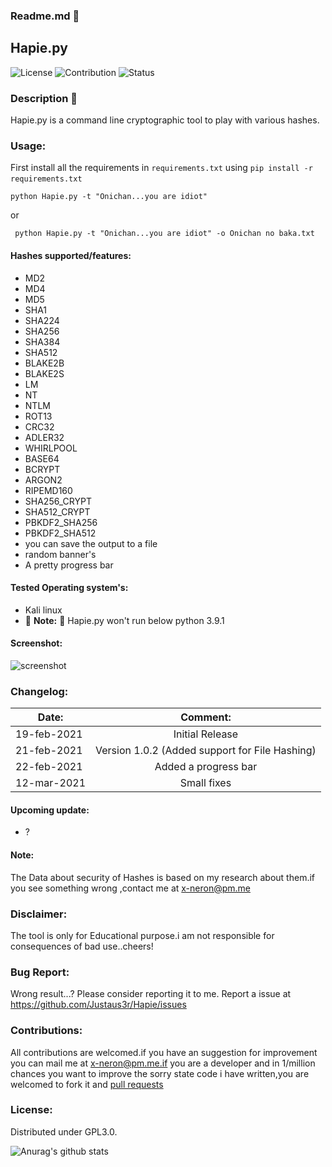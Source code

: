 ### Readme.md 👋
## Hapie.py
![License](https://img.shields.io/badge/License-GPL3.0-<brightgreen>)
![Contribution](https://img.shields.io/badge/Contributions-Welcome-<brightgreen>)
![Status](https://img.shields.io/badge/Status-Alive-<brightgreen>)
### Description 🔶
Hapie.py is a command line cryptographic tool to play with various hashes.
### Usage:
First install all the requirements in ```requirements.txt``` using ```pip install -r requirements.txt``` &nbsp;
 
 ```python Hapie.py -t "Onichan...you are idiot"```
 
 or &nbsp;
 
``` python Hapie.py -t "Onichan...you are idiot" -o Onichan no baka.txt```
#### Hashes supported/features:
- MD2
- MD4
- MD5
- SHA1
- SHA224
- SHA256
- SHA384
- SHA512
- BLAKE2B
- BLAKE2S
- LM
- NT
- NTLM
- ROT13
- CRC32
- ADLER32
- WHIRLPOOL
- BASE64
- BCRYPT
- ARGON2
- RIPEMD160
- SHA256_CRYPT
- SHA512_CRYPT
- PBKDF2_SHA256
- PBKDF2_SHA512
- you can save the output to a file
- random banner's
- A pretty progress bar
#### Tested Operating system's:
- Kali linux
- 🔴 **Note:** 🔴  Hapie.py won't run below python 3.9.1
#### Screenshot:
![screenshot](https://drive.google.com/uc?export=download&id=1f3IbB_VM9vhkSBkoS5Nae4-EyVG8KVGx)
### Changelog:

| Date:         | Comment:                                       | 
| ------------- |:-------------:                                 | 
| 19-feb-2021   | Initial Release                                | 
| 21-feb-2021   | Version 1.0.2 (Added support for File Hashing) |  
| 22-feb-2021   | Added a progress bar                           | 
| 12-mar-2021   | Small fixes                                    |
#### Upcoming update:
- ?
#### Note:
The Data about security of Hashes is based on my research about them.if you see something wrong ,contact me at x-neron@pm.me
### Disclaimer:
The tool is only for Educational purpose.i am not responsible for consequences of bad use..cheers!
### Bug Report:
Wrong result...?
Please consider reporting it to me.
Report a issue at https://github.com/Justaus3r/Hapie/issues
### Contributions:
All contributions are welcomed.if you have an suggestion for improvement you can mail me at x-neron@pm.me.if you are a developer and in 1/million chances you want to improve the sorry state code i have written,you are welcomed to fork it and [pull requests](https://github.com/Justaus3r/Hapie/pulls)
### License:
Distributed under GPL3.0.

![Anurag's github stats](https://github-readme-stats.vercel.app/api?username=Justaus3r)
